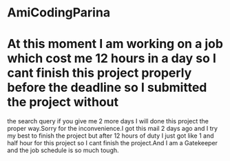 # AmiCodingParina

# At this moment I am working on a job which cost me 12 hours in a day so I cant finish this project properly before the deadline so I submitted the project without
the search query if you give me 2 more days I will done this project the proper way.Sorry for the inconvenience.I got this mail 2 days ago and I try my best to finish the 
project but after 12 hours of duty I just got like 1 and half hour for this project so I cant finish the project.And I am a Gatekeeper and the job schedule is so much tough.
